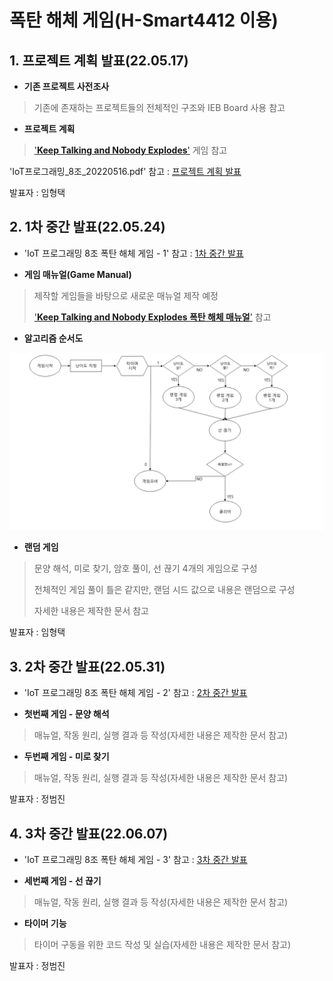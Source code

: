 
# **폭탄 해체 게임(H-Smart4412 이용)**


## **1. 프로젝트 계획 발표(22.05.17)**

 - **기존 프로젝트 사전조사**
>기존에 존재하는 프로젝트들의 전체적인 구조와 IEB Board 사용 참고

 - **프로젝트 계획**
>['**Keep Talking and Nobody Explodes**'](http://www.keeptalkinggame.com/) 게임 참고


'IoT프로그래밍_8조_20220516.pdf' 참고 : [프로젝트 계획 발표](https://github.com/hyoungteak/IoT_HSmart4412/blob/main/Docs/Bomb%20Breakdown_01_20220516.pdf)

발표자 : 임형택



## **2. 1차 중간 발표(22.05.24)**

 - 'IoT 프로그래밍 8조 폭탄 해체 게임 - 1' 참고 : [1차 중간 발표](https://docs.google.com/document/d/18wyuJe8805JIE2ftS6ue8w0owCxuHiCCFlvMyepP3zM/edit?usp=sharing)

 - **게임 매뉴얼(Game Manual)**
>제작할 게임들을 바탕으로 새로운 매뉴얼 제작 예정
>
>['**Keep Talking and Nobody Explodes 폭탄 해체 매뉴얼**'](https://www.bombmanual.com/ko/) 참고

 - **알고리즘 순서도**

![img_01](/Images/01.png)

 - **랜덤 게임**
>문양 해석, 미로 찾기, 암호 풀이, 선 끊기 4개의 게임으로 구성
>
>전체적인 게임 풀이 틀은 같지만, 랜덤 시드 값으로 내용은 랜덤으로 구성
>
>자세한 내용은 제작한 문서 참고

발표자 : 임형택

## **3. 2차 중간 발표(22.05.31)**

 - 'IoT 프로그래밍 8조 폭탄 해체 게임 - 2' 참고 : [2차 중간 발표](https://docs.google.com/document/d/1gHcK0-FiGUvA0DYAOu1RZ-o5m-i1AtpV3A5RLSvth9A/edit?usp=sharing)

 - **첫번째 게임 - 문양 해석**
>매뉴얼, 작동 원리, 실행 결과 등 작성(자세한 내용은 제작한 문서 참고)

 - **두번째 게임 - 미로 찾기**
>매뉴얼, 작동 원리, 실행 결과 등 작성(자세한 내용은 제작한 문서 참고)

발표자 : 정범진

## **4. 3차 중간 발표(22.06.07)**

 - 'IoT 프로그래밍 8조 폭탄 해체 게임 - 3' 참고 : [3차 중간 발표](https://docs.google.com/document/d/1aSvvhIvSaBHxP_qkZ1ZwGBGDzTM5q5R3aMHY-2sYNIg/edit?usp=sharing)

 - **세번째 게임 - 선 끊기**
>매뉴얼, 작동 원리, 실행 결과 등 작성(자세한 내용은 제작한 문서 참고)

 - **타이머 기능**
>타이머 구동을 위한 코드 작성 및 실습(자세한 내용은 제작한 문서 참고)

발표자 : 정범진